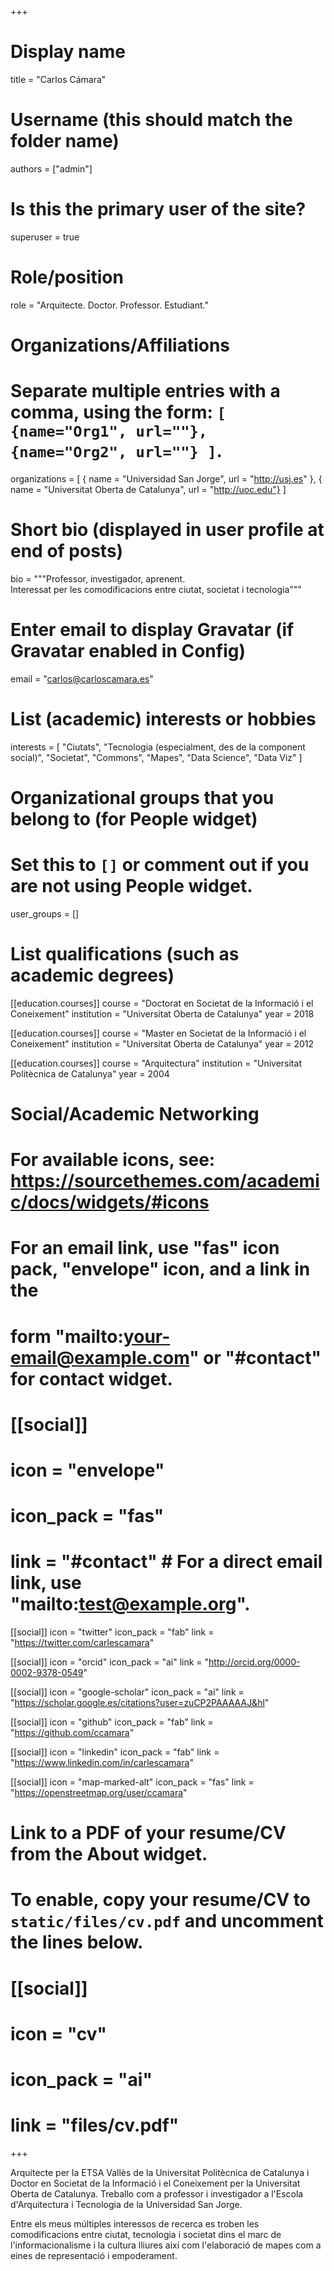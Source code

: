 +++
# Display name
title = "Carlos Cámara"

# Username (this should match the folder name)
authors = ["admin"]

# Is this the primary user of the site?
superuser = true

# Role/position
role = "Arquitecte. Doctor. Professor. Estudiant."

# Organizations/Affiliations
#   Separate multiple entries with a comma, using the form: `[ {name="Org1", url=""}, {name="Org2", url=""} ]`.
organizations = [ { name = "Universidad San Jorge", url = "http://usj.es" }, { name = "Universitat Oberta de Catalunya", url = "http://uoc.edu"} ]

# Short bio (displayed in user profile at end of posts)
bio = """Professor, investigador, aprenent.<br>
        Interessat per les comodificacions entre ciutat, societat i tecnologia"""

# Enter email to display Gravatar (if Gravatar enabled in Config)
email = "carlos@carloscamara.es"

# List (academic) interests or hobbies
interests = [
  "Ciutats",
  "Tecnologia (especialment, des de la component social)",
  "Societat",
  "Commons",
  "Mapes",
  "Data Science",
  "Data Viz"
]

# Organizational groups that you belong to (for People widget)
#   Set this to `[]` or comment out if you are not using People widget.
user_groups = []

# List qualifications (such as academic degrees)
[[education.courses]]
  course = "Doctorat en Societat de la Informació i el Coneixement"
  institution = "Universitat Oberta de Catalunya"
  year = 2018

[[education.courses]]
  course = "Master en Societat de la Informació i el Coneixement"
  institution = "Universitat Oberta de Catalunya"
  year = 2012

[[education.courses]]
  course = "Arquitectura"
  institution = "Universitat Politècnica de Catalunya"
  year = 2004

# Social/Academic Networking
# For available icons, see: https://sourcethemes.com/academic/docs/widgets/#icons
#   For an email link, use "fas" icon pack, "envelope" icon, and a link in the
#   form "mailto:your-email@example.com" or "#contact" for contact widget.

# [[social]]
#   icon = "envelope"
#   icon_pack = "fas"
#   link = "#contact"  # For a direct email link, use "mailto:test@example.org".

[[social]]
  icon = "twitter"
  icon_pack = "fab"
  link = "https://twitter.com/carlescamara"

[[social]]
  icon = "orcid"
  icon_pack = "ai"
  link = "http://orcid.org/0000-0002-9378-0549"

[[social]]
  icon = "google-scholar"
  icon_pack = "ai"
  link = "https://scholar.google.es/citations?user=zuCP2PAAAAAJ&hl"

[[social]]
  icon = "github"
  icon_pack = "fab"
  link = "https://github.com/ccamara"

[[social]]
  icon = "linkedin"
  icon_pack = "fab"
  link = "https://www.linkedin.com/in/carlescamara"

[[social]]
  icon = "map-marked-alt"
  icon_pack = "fas"
  link = "https://openstreetmap.org/user/ccamara"

# Link to a PDF of your resume/CV from the About widget.
# To enable, copy your resume/CV to `static/files/cv.pdf` and uncomment the lines below.
# [[social]]
#   icon = "cv"
#   icon_pack = "ai"
#   link = "files/cv.pdf"

+++

Arquitecte per la ETSA Vallès de la Universitat Politècnica de Catalunya i Doctor en Societat de la Informació i el Coneixement per la Universitat Oberta de Catalunya. Treballo com a professor i investigador a l'Escola d'Arquitectura i Tecnologia de la Universidad San Jorge.

Entre els meus múltiples interessos de recerca es troben les comodificacions entre ciutat, tecnologia i societat dins el marc de l'informacionalisme i la cultura lliures així com l'elaboració de mapes com a eines de representació i empoderament.
